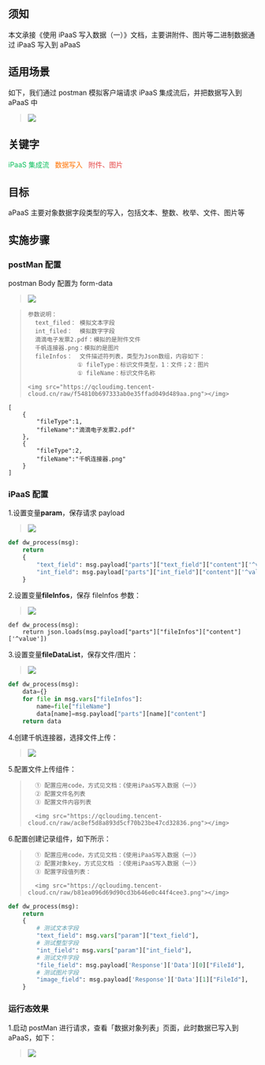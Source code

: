 ## 须知

本文承接《使用 iPaaS 写入数据（一）》文档，主要讲附件、图片等二进制数据通过 iPaaS 写入到 aPaaS

## 适用场景

如下，我们通过 postman 模拟客户端请求 iPaaS 集成流后，并把数据写入到 aPaaS 中

> <img src="https://qcloudimg.tencent-cloud.cn/raw/1060f5b3123f71e651b22e15ee486eb5.png"></img>

## 关键字

<font color ="#0abf5b">iPaaS 集成流&nbsp;&nbsp;</font>
<font color ="#ff7200">数据写入&nbsp;&nbsp;</font>
<font color ="#e54545">附件、图片&nbsp;&nbsp;</font>

## 目标

aPaaS 主要对象数据字段类型的写入，包括文本、整数、枚举、文件、图片等

## 实施步骤

### postMan 配置

postman Body 配置为 form-data

> <img src="https://qcloudimg.tencent-cloud.cn/raw/b69417f4df20d658218063040e6b40a1.png"></img>

>     参数说明：
>       text_filed： 模拟文本字段
>       int_filed：  模拟数字字段
>       滴滴电子发票2.pdf：模拟的是附件文件
>       千帆连接器.png：模拟的是图片
>       fileInfos：  文件描述符列表，类型为Json数组，内容如下：
>                   ① fileType：标识文件类型，1：文件；2：图片
>                   ① fileName：标识文件名称
>
>     <img src="https://qcloudimg.tencent-cloud.cn/raw/f54810b697333ab0e35ffad049d489aa.png"></img>

```
[
    {
        "fileType":1,
        "fileName":"滴滴电子发票2.pdf"
    },
    {
        "fileType":2,
        "fileName":"千帆连接器.png"
    }
]
```

### iPaaS 配置

1.设置变量**param**，保存请求 payload

> <img src="https://qcloudimg.tencent-cloud.cn/raw/f235ef224abb7a16030dfa89f490e82c.png"></img>

```python
def dw_process(msg):
    return
    {
        "text_field": msg.payload["parts"]["text_field"]["content"]['^value'],
        "int_field": msg.payload["parts"]["int_field"]["content"]['^value']
    }
```

2.设置变量**fileInfos**，保存 fileInfos 参数：

> <img src="https://qcloudimg.tencent-cloud.cn/raw/d2adea998643936a042d72523144dfc4.png"></img>

```
def dw_process(msg):
    return json.loads(msg.payload["parts"]["fileInfos"]["content"]['^value'])
```

3.设置变量**fileDataList**，保存文件/图片：

> <img src="https://qcloudimg.tencent-cloud.cn/raw/a357a528400dafb9479a7ecb154693c8.png"></img>

```python
def dw_process(msg):
    data={}
    for file in msg.vars["fileInfos"]:
        name=file["fileName"]
        data[name]=msg.payload["parts"][name]["content"]
    return data
```

4.创建千帆连接器，选择文件上传：

> <img src="https://qcloudimg.tencent-cloud.cn/raw/c0bb0fea2e6e6b62f354202adb3c9471.png"></img>

5.配置文件上传组件：

>       ① 配置应用code，方式见文档：《使用iPaaS写入数据（一）》
>       ② 配置文件名列表
>       ③ 配置文件内容列表
>
>       <img src="https://qcloudimg.tencent-cloud.cn/raw/ac8ef5d8a893d5cf70b23be47cd32836.png"></img>

6.配置创建记录组件，如下所示：

>       ① 配置应用code，方式见文档：《使用iPaaS写入数据（一）》
>       ② 配置对象key，方式见文档 ：《使用iPaaS写入数据（一）》
>       ③ 配置字段值列表：
>
>       <img src="https://qcloudimg.tencent-cloud.cn/raw/b81ea096d69d90cd3b646e0c44f4cee3.png"></img>

```python
def dw_process(msg):
    return
    {
        # 测试文本字段
        "text_field": msg.vars["param"]["text_field"],
        # 测试整型字段
        "int_field": msg.vars["param"]["int_field"],
        # 测试文件字段
        "file_field": msg.payload['Response']['Data'][0]["FileId"],
        # 测试图片字段
        "image_field": msg.payload['Response']['Data'][1]["FileId"],
    }
```

### 运行态效果

1.启动 postMan 进行请求，查看「数据对象列表」页面，此时数据已写入到 aPaaS，如下：

> <img src="https://qcloudimg.tencent-cloud.cn/raw/e3f85917e027039d8e34983f2d0cde26.png"></img>